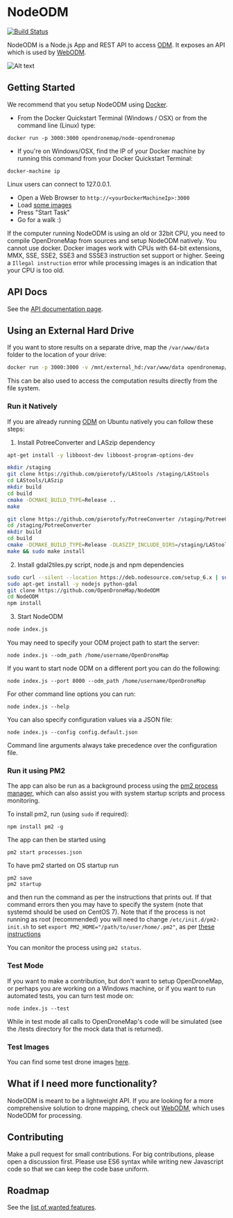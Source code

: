 # NodeODM

[![Build Status](https://travis-ci.org/OpenDroneMap/NodeODM.svg?branch=master)](https://travis-ci.org/OpenDroneMap/NodeODM)

NodeODM is a Node.js App and REST API to access [ODM](https://github.com/OpenDroneMap/ODM). It exposes an API which is used by [WebODM](https://github.com/OpenDroneMap/WebODM).

![Alt text](https://user-images.githubusercontent.com/1951843/42737899-ab31bddc-8848-11e8-97e7-4f7e938c7a76.png "NodeODM")

## Getting Started

We recommend that you setup NodeODM using [Docker](https://www.docker.com/).

* From the Docker Quickstart Terminal (Windows / OSX) or from the command line (Linux) type:
```
docker run -p 3000:3000 opendronemap/node-opendronemap
```

* If you're on Windows/OSX, find the IP of your Docker machine by running this command from your Docker Quickstart Terminal:

```
docker-machine ip
```

Linux users can connect to 127.0.0.1.

* Open a Web Browser to `http://<yourDockerMachineIp>:3000`
* Load [some images](https://github.com/OpenDroneMap/ODM/tree/master/tests/test_data/images)
* Press "Start Task"
* Go for a walk :)

If the computer running NodeODM is using an old or 32bit CPU, you need to compile OpenDroneMap from sources and setup NodeODM natively. You cannot use docker. Docker images work with CPUs with 64-bit extensions, MMX, SSE, SSE2, SSE3 and SSSE3 instruction set support or higher. Seeing a `Illegal instruction` error while processing images is an indication that your CPU is too old. 

## API Docs

See the [API documentation page](https://github.com/OpenDroneMap/NodeODM/blob/master/docs/index.adoc).

## Using an External Hard Drive

If you want to store results on a separate drive, map the `/var/www/data` folder to the location of your drive:

```bash
docker run -p 3000:3000 -v /mnt/external_hd:/var/www/data opendronemap/node-opendronemap
```

This can be also used to access the computation results directly from the file system.

### Run it Natively

If you are already running [ODM](https://github.com/OpenDroneMap/ODM) on Ubuntu natively you can follow these steps:

1) Install PotreeConverter and LASzip dependency
 
```bash
apt-get install -y libboost-dev libboost-program-options-dev

mkdir /staging
git clone https://github.com/pierotofy/LAStools /staging/LAStools
cd LAStools/LASzip
mkdir build
cd build
cmake -DCMAKE_BUILD_TYPE=Release ..
make

git clone https://github.com/pierotofy/PotreeConverter /staging/PotreeConverter
cd /staging/PotreeConverter
mkdir build
cd build
cmake -DCMAKE_BUILD_TYPE=Release -DLASZIP_INCLUDE_DIRS=/staging/LAStools/LASzip/dll -DLASZIP_LIBRARY=/staging/LAStools/LASzip/build/src/liblaszip.a ..
make && sudo make install
```
2) Install gdal2tiles.py script, node.js and npm dependencies

```bash
sudo curl --silent --location https://deb.nodesource.com/setup_6.x | sudo bash -
sudo apt-get install -y nodejs python-gdal
git clone https://github.com/OpenDroneMap/NodeODM
cd NodeODM
npm install
```

3) Start NodeODM

```bash
node index.js
```

You may need to specify your ODM project path to start the server:

```
node index.js --odm_path /home/username/OpenDroneMap
```

If you want to start node ODM on a different port you can do the following:

```
node index.js --port 8000 --odm_path /home/username/OpenDroneMap
```

For other command line options you can run:

```
node index.js --help
```

You can also specify configuration values via a JSON file:

```
node index.js --config config.default.json
```

Command line arguments always take precedence over the configuration file.

### Run it using PM2

The app can also be run as a background process using the [pm2 process manager](https://github.com/Unitech/pm2), which can also assist you with system startup scripts and process monitoring.

To install pm2, run (using `sudo` if required):
```shell
npm install pm2 -g
```
The app can then be started using
```shell
pm2 start processes.json
```
To have pm2 started on OS startup run
```shell
pm2 save
pm2 startup
```
and then run the command as per the instructions that prints out. If that command errors then you may have to specify the system (note that systemd should be used on CentOS 7). Note that if the process is not running as root (recommended) you will need to change `/etc/init.d/pm2-init.sh` to set `export PM2_HOME="/path/to/user/home/.pm2"`, as per [these instructions](
http://www.buildsucceeded.com/2015/solved-pm2-startup-at-boot-time-centos-7-red-hat-linux/)

You can monitor the process using `pm2 status`.

### Test Mode

If you want to make a contribution, but don't want to setup OpenDroneMap, or perhaps you are working on a Windows machine, or if you want to run automated tests, you can turn test mode on:

```
node index.js --test
```

While in test mode all calls to OpenDroneMap's code will be simulated (see the /tests directory for the mock data that is returned).

### Test Images

You can find some test drone images [here](https://github.com/dakotabenjamin/odm_data).

## What if I need more functionality?

NodeODM is meant to be a lightweight API. If you are looking for a more comprehensive solution to drone mapping, check out [WebODM](https://github.com/OpenDroneMap/WebODM), which uses NodeODM for processing.

## Contributing

Make a pull request for small contributions. For big contributions, please open a discussion first. Please use ES6 syntax while writing new Javascript code so that we can keep the code base uniform.

## Roadmap

See the [list of wanted features](https://github.com/OpenDroneMap/NodeODM/issues?q=is%3Aopen+is%3Aissue+label%3A%22new+feature%22).

